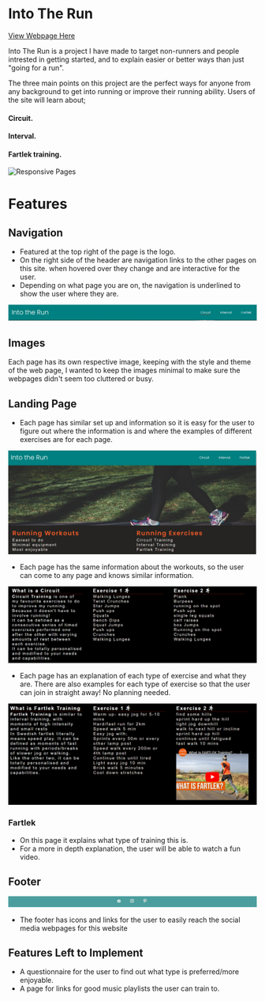 # Into The Run
[View Webpage Here](https://snoad96.github.io/portfolio-project-one/)

Into The Run is a project I have made to target non-runners and people intrested in getting started, and to explain easier or better ways than just "going for a run".

The three main points on this project are the perfect ways for anyone from any background to get into running or improve their running ability. Users of the site will learn about; 
#### __Circuit.__
#### __Interval.__
#### __Fartlek training.__

![Responsive Pages](../portfolio-project-one/assets/images/project-1-screen.PNG "Multi Device Generator")

# Features

## Navigation

- Featured at the top right of the page is the logo.
- On the right side of the header are navigation links to the other pages on this site.
when hovered over they change and are interactive for the user.
- Depending on what page you are on, the navigation is underlined to show the user where they are.

![Heading](./assets/images/interactive-header.PNG "Interactive Header")

## Images

Each page has its own respective image, keeping with the style and theme of the web page, I wanted to keep the images minimal to make sure the webpages didn't seem too cluttered or busy.

## Landing Page

- Each page has similar set up and information so it is easy for the user to figure out where the information is and where the examples of different exercises are for each page.

![Goal](./assets/images/top-webpage.PNG "Goal for exercise")

- Each page has the same information about the workouts, so the user can come to any page and knows similar information.

![Circuit](./assets/images/circuit-examples.PNG "Information and examples")

- Each page has an explanation of each type of exercise and what they are. There are also examples for each type of exercise so that the user can join in straight away! No planning needed.

![Fartlek](./assets/images/fartlek-example-screenshot.PNG "Information examples and link for video")

### Fartlek

- On this page it explains what type of training this is.
- For a more in depth explanation, the user will be able to watch a fun video. 

## Footer
![Footer](./assets/images/footer-shot.PNG "Links to social media")
- The footer has icons and links for the user to easily reach the social media webpages for this website

## Features Left to Implement
- A questionnaire for the user to find out what type is preferred/more enjoyable.
- A page for links for good music playlists the user can train to.
